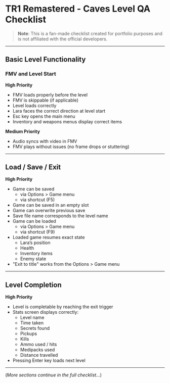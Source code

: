 
# TR1 Remastered - Caves Level QA Checklist

> **Note**: This is a fan-made checklist created for portfolio purposes and is not affiliated with the official developers.

---

## Basic Level Functionality

### FMV and Level Start

**High Priority**
- FMV loads properly before the level  
- FMV is skippable (if applicable)  
- Level loads correctly  
- Lara faces the correct direction at level start  
- Esc key opens the main menu  
- Inventory and weapons menus display correct items  

**Medium Priority**
- Audio syncs with video in FMV  
- FMV plays without issues (no frame drops or stuttering)  

---

## Load / Save / Exit

**High Priority**
- Game can be saved  
  - via Options > Game menu  
  - via shortcut (F5)  
- Game can be saved in an empty slot  
- Game can overwrite previous save  
- Save file name corresponds to the level name  
- Game can be loaded  
  - via Options > Game menu  
  - via shortcut (F9)  
- Loaded game resumes exact state  
  - Lara’s position  
  - Health  
  - Inventory items  
  - Enemy state  
- "Exit to title" works from the Options > Game menu  

---

## Level Completion

**High Priority**
- Level is completable by reaching the exit trigger  
- Stats screen displays correctly:  
  - Level name  
  - Time taken  
  - Secrets found  
  - Pickups  
  - Kills  
  - Ammo used / hits  
  - Medipacks used  
  - Distance travelled  
- Pressing Enter key loads next level  

---

(*More sections continue in the full checklist...*)
